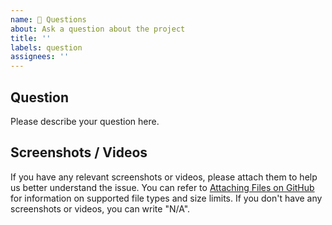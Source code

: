 ```yaml
---
name: 🤔 Questions
about: Ask a question about the project
title: ''
labels: question
assignees: ''
---
```


<!--
Please provide a clear and concise description of your question.

If your issue doesn't follow the provided template, it may be closed without comment.

For questions, please create a "Discussion" using the "Q&A" category: https://github.com/thisisclickstudio/tonight-vscode-theme/discussions/new?category=q-a

! Note: Don’t forget to delete placeholder text
-->

## Question

Please describe your question here.

## Screenshots / Videos

If you have any relevant screenshots or videos, please attach them to help us better understand the issue. You can refer to [Attaching Files on GitHub](https://docs.github.com/en/github/writing-on-github/working-with-advanced-formatting/attaching-files) for information on supported file types and size limits. If you don't have any screenshots or videos, you can write "N/A".

